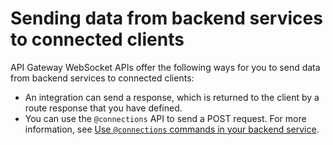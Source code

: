 # Sending data from backend services to connected clients<a name="apigateway-websocket-api-data-from-backend"></a>

API Gateway WebSocket APIs offer the following ways for you to send data from backend services to connected clients:
+ An integration can send a response, which is returned to the client by a route response that you have defined\.
+ You can use the `@connections` API to send a POST request\. For more information, see [Use `@connections` commands in your backend service](apigateway-how-to-call-websocket-api-connections.md)\.